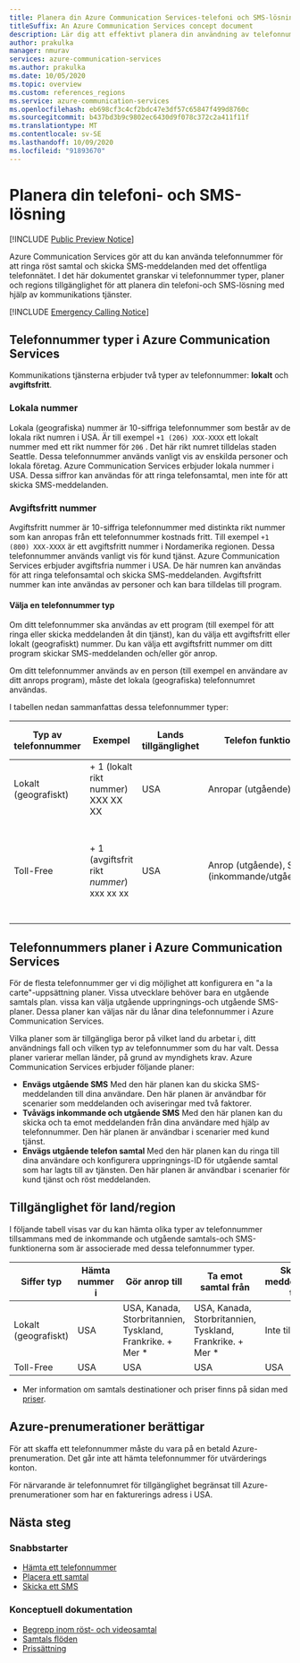```yaml
---
title: Planera din Azure Communication Services-telefoni och SMS-lösning
titleSuffix: An Azure Communication Services concept document
description: Lär dig att effektivt planera din användning av telefonnummer och telefoni.
author: prakulka
manager: nmurav
services: azure-communication-services
ms.author: prakulka
ms.date: 10/05/2020
ms.topic: overview
ms.custom: references_regions
ms.service: azure-communication-services
ms.openlocfilehash: eb698cf3c4cf2bdc47e3df57c65847f499d8760c
ms.sourcegitcommit: b437bd3b9c9802ec6430d9f078c372c2a411f11f
ms.translationtype: MT
ms.contentlocale: sv-SE
ms.lasthandoff: 10/09/2020
ms.locfileid: "91893670"
---
```

# <a name="plan-your-telephony-and-sms-solution"></a>Planera din telefoni- och SMS-lösning

[!INCLUDE [Public Preview Notice](../../includes/public-preview-include.md)]


Azure Communication Services gör att du kan använda telefonnummer för att ringa röst samtal och skicka SMS-meddelanden med det offentliga telefonnätet. I det här dokumentet granskar vi telefonnummer typer, planer och regions tillgänglighet för att planera din telefoni-och SMS-lösning med hjälp av kommunikations tjänster.

[!INCLUDE [Emergency Calling Notice](../../includes/emergency-calling-notice-include.md)]


## <a name="phone-number-types-in-azure-communication-services"></a>Telefonnummer typer i Azure Communication Services
 
Kommunikations tjänsterna erbjuder två typer av telefonnummer: **lokalt** och **avgiftsfritt**. 

### <a name="local-numbers"></a>Lokala nummer
Lokala (geografiska) nummer är 10-siffriga telefonnummer som består av de lokala rikt numren i USA. Är till exempel `+1 (206) XXX-XXXX` ett lokalt nummer med ett rikt nummer för `206` . Det här rikt numret tilldelas staden Seattle. Dessa telefonnummer används vanligt vis av enskilda personer och lokala företag. Azure Communication Services erbjuder lokala nummer i USA. Dessa siffror kan användas för att ringa telefonsamtal, men inte för att skicka SMS-meddelanden. 

### <a name="toll-free-numbers"></a>Avgiftsfritt nummer
Avgiftsfritt nummer är 10-siffriga telefonnummer med distinkta rikt nummer som kan anropas från ett telefonnummer kostnads fritt. Till exempel `+1 (800) XXX-XXXX` är ett avgiftsfritt nummer i Nordamerika regionen. Dessa telefonnummer används vanligt vis för kund tjänst. Azure Communication Services erbjuder avgiftsfria nummer i USA. De här numren kan användas för att ringa telefonsamtal och skicka SMS-meddelanden. Avgiftsfritt nummer kan inte användas av personer och kan bara tilldelas till program.

#### <a name="choosing-a-phone-number-type"></a>Välja en telefonnummer typ

Om ditt telefonnummer ska användas av ett program (till exempel för att ringa eller skicka meddelanden åt din tjänst), kan du välja ett avgiftsfritt eller lokalt (geografiskt) nummer. Du kan välja ett avgiftsfritt nummer om ditt program skickar SMS-meddelanden och/eller gör anrop.

Om ditt telefonnummer används av en person (till exempel en användare av ditt anrops program), måste det lokala (geografiska) telefonnumret användas. 

I tabellen nedan sammanfattas dessa telefonnummer typer: 

| Typ av telefonnummer | Exempel                              | Lands tillgänglighet    | Telefon funktion |Vanligt användnings fall                                                                                                     |
| ----------------- | ------------------------------------ | ----------------------- | ------------------------|------------------------------------------------------------------------------------------------------------------- |
| Lokalt (geografiskt)        | + 1 (lokalt rikt nummer) XXX XX XX  | USA                      | Anropar (utgående) | Tilldela telefonnummer till användare i dina program  |
| Toll-Free         | + 1 (avgiftsfrit rikt *nummer*) xxx xx xx | USA                      | Anrop (utgående), SMS (inkommande/utgående)| Tilldela telefonnummer till IVR-system/robotar-system (Interactive Voice Response), SMS-program                                        |


## <a name="phone-number-plans-in-azure-communication-services"></a>Telefonnummers planer i Azure Communication Services 

För de flesta telefonnummer ger vi dig möjlighet att konfigurera en "a la carte"-uppsättning planer. Vissa utvecklare behöver bara en utgående samtals plan. vissa kan välja utgående uppringnings-och utgående SMS-planer. Dessa planer kan väljas när du lånar dina telefonnummer i Azure Communication Services.

Vilka planer som är tillgängliga beror på vilket land du arbetar i, ditt användnings fall och vilken typ av telefonnummer som du har valt. Dessa planer varierar mellan länder, på grund av myndighets krav. Azure Communication Services erbjuder följande planer:

- **Envägs utgående SMS** Med den här planen kan du skicka SMS-meddelanden till dina användare. Den här planen är användbar för scenarier som meddelanden och aviseringar med två faktorer. 
- **Tvåvägs inkommande och utgående SMS** Med den här planen kan du skicka och ta emot meddelanden från dina användare med hjälp av telefonnummer. Den här planen är användbar i scenarier med kund tjänst.
- **Envägs utgående telefon samtal** Med den här planen kan du ringa till dina användare och konfigurera uppringnings-ID för utgående samtal som har lagts till av tjänsten. Den här planen är användbar i scenarier för kund tjänst och röst meddelanden.

## <a name="countryregion-availability"></a>Tillgänglighet för land/region

I följande tabell visas var du kan hämta olika typer av telefonnummer tillsammans med de inkommande och utgående samtals-och SMS-funktionerna som är associerade med dessa telefonnummer typer.

|Siffer typ| Hämta nummer i | Gör anrop till                                        | Ta emot samtal från                                    |Skicka meddelanden till       | Ta emot meddelanden från |
|-----------| ------------------ | ---------------------------------------------------  |-------------------------------------------------------|-----------------------|--------|
| Lokalt (geografiskt)  | USA                 | USA, Kanada, Storbritannien, Tyskland, Frankrike. + Mer *| USA, Kanada, Storbritannien, Tyskland, Frankrike. + Mer * |Inte tillgänglig| Inte tillgänglig |
| Toll-Free | USA                 | USA                                                   | USA                                                    |USA                | USA |

* Mer information om samtals destinationer och priser finns på sidan med [priser](../pricing.md).

## <a name="azure-subscriptions-eligibility"></a>Azure-prenumerationer berättigar

För att skaffa ett telefonnummer måste du vara på en betald Azure-prenumeration. Det går inte att hämta telefonnummer för utvärderings konton. 

För närvarande är telefonnumret för tillgänglighet begränsat till Azure-prenumerationer som har en fakturerings adress i USA.

## <a name="next-steps"></a>Nästa steg

### <a name="quickstarts"></a>Snabbstarter

- [Hämta ett telefonnummer](../../quickstarts/telephony-sms/get-phone-number.md)
- [Placera ett samtal](../../quickstarts/voice-video-calling/calling-client-samples.md)
- [Skicka ett SMS](../../quickstarts/telephony-sms/send.md)

### <a name="conceptual-documentation"></a>Konceptuell dokumentation

- [Begrepp inom röst- och videosamtal](../voice-video-calling/about-call-types.md)
- [Samtals flöden](../call-flows.md)
- [Prissättning](../pricing.md)
